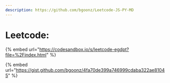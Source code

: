 ```yaml
---
description: https://github.com/bgoonz/Leetcode-JS-PY-MD
---
```


# Leetcode:

{% embed url="https://codesandbox.io/s/leetcode-egdpt?file=%2Findex.html" %}

{% embed url="https://gist.github.com/bgoonz/4fa70de399a746999cdaba322ae81045" %}
